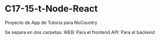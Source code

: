 # C17-15-t-Node-React
Proyecto de App de Tutoria para NoCountry

Se separa en dos carpetas. 
WEB: Para el frontend
API: Para el backend
